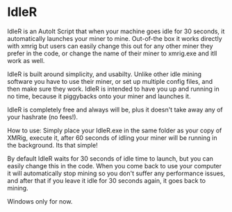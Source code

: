 # IdleR
IdleR is an AutoIt Script that when your machine goes idle for 30 seconds, it automatically launches your miner to mine. Out-of-the box it works directly with xmrig but users can easily change this out for any other miner they prefer in the code, or change the name of their miner to xmrig.exe and itll work as well.

IdleR is built around simplicity, and usabilty. Unlike other idle mining software you have to use their miner, or set up multiple config files, and then make sure they work. IdleR is intended to have you up and running in no time, because it piggybacks onto your miner and launches it.

IdleR is completely free and always will be, plus it doesn't take away any of your hashrate (no fees!). 

How to use:
Simply place your IdleR.exe in the same folder as your copy of XMRig, execute it, after 60 seconds of idling your miner will be running in the background. Its that simple!

By default IdleR waits for 30 seconds of idle time to launch, but you can easily change this in the code. When you come back to use your computer it will automatically stop mining so you don't suffer any performance issues, and after that if you leave it idle for 30 seconds again, it goes back to mining.

Windows only for now.
